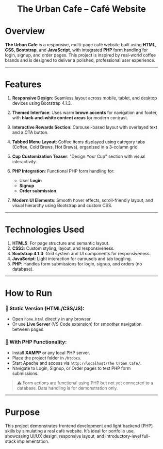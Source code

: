 <h1 align="center"> The Urban Cafe – Café Website</h1>

# Overview

**The Urban Cafe** is a responsive, multi-page café website built using **HTML**, **CSS**, **Bootstrap**, and **JavaScript**, with integrated **PHP** form handling for login, signup, and order pages. This project is inspired by real-world coffee brands and is designed to deliver a polished, professional user experience.

---

# Features

1. **Responsive Design**: Seamless layout across mobile, tablet, and desktop devices using Bootstrap 4.1.3.

2. **Themed Interface**: Uses warm **brown accents** for navigation and footer, with **black-and-white content areas** for modern contrast.

3. **Interactive Rewards Section**: Carousel-based layout with overlayed text and a CTA button.

4. **Tabbed Menu Layout**: Coffee items displayed using category tabs (Coffee, Cold Brews, Hot Brews), organized in a 3-column grid.

5. **Cup Customization Teaser**: "Design Your Cup" section with visual interactivity.

6. **PHP Integration**: Functional PHP form handling for:
   - User **Login**
   - **Signup**
   - **Order submission**

7. **Modern UI Elements**: Smooth hover effects, scroll-friendly layout, and visual hierarchy using Bootstrap and custom CSS.

---

# Technologies Used

1. **HTML5**: For page structure and semantic layout.
2. **CSS3**: Custom styling, layout, and responsiveness.
3. **Bootstrap 4.1.3**: Grid system and UI components for responsiveness.
4. **JavaScript**: Light interaction for carousels and tab toggling.
5. **PHP**: Handles form submissions for login, signup, and orders (no database).

---

# How to Run

### 🧪 Static Version (HTML/CSS/JS):
- Open `home.html` directly in any browser.
- Or use **Live Server** (VS Code extension) for smoother navigation between pages.

### 🔐 With PHP Functionality:
- Install **XAMPP** or any local PHP server.
- Place the project folder in `/htdocs`.
- Start Apache and access via `http://localhost/The Urban Cafe/`.
- Navigate to Login, Signup, or Order pages to test PHP form submissions.

> ⚠️ Form actions are functional using PHP but not yet connected to a database. Data handling is for demonstration only.

---

# Purpose

This project demonstrates frontend development and light backend (PHP) skills by simulating a real café website. It’s ideal for portfolio use, showcasing UI/UX design, responsive layout, and introductory-level full-stack implementation.
